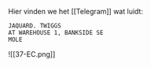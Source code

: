Hier vinden we het [[Telegram]] wat luidt:

	JAQUARD. TWIGGS
	AT WAREHOUSE 1, BANKSIDE SE
	MOLE

![[37-EC.png]]
